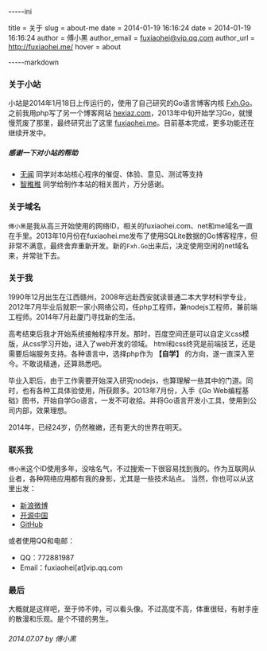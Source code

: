 -----ini

title = 关于
slug = about-me
date = 2014-01-19 16:16:24
date = 2014-01-19 16:16:24
author = 傅小黑
author_email = fuxiaohei@vip.qq.com
author_url = http://fuxiaohei.me/
hover = about

-----markdown

### 关于小站

小站是2014年1月18日上传运行的，使用了自己研究的Go语言博客内核 [Fxh.Go](http://github.com/fuxiaohei/GoBlog)。之前我用php写了另一个博客网站 [hexiaz.com](http://hexiaz.com)，2013年中旬开始学习Go，就慢慢荒废了那里，最终研究出了这里 [fuxiaohei.me](http://fuxiaohei.me)。目前基本完成，更多功能还在继续开发中。

##### 感谢一下对小站的帮助

* [无闻](http://wuwen.org) 同学对本站核心程序的催促、体验、意见、测试等支持
* [智稚稚](#) 同学给制作本站的相关图片，万分感谢。

### 关于域名

`傅小黑`是我从高三开始使用的网络ID，相关的fuxiaohei.com、net和me域名一直在手里。2013年10月份在fuxiaohei.me发布了使用SQLite数据的Go博客程序，但非常不满意，最终舍弃重新开发。新的`Fxh.Go`出来后，决定使用空闲的net域名来，并常驻下去。

### 关于我

1990年12月出生在江西赣州，2008年远赴西安就读普通二本大学材料学专业，2012年7月毕业后就职一家小网络公司，任php工程师，兼nodejs工程师，兼前端工程师。2014年7月赴厦门寻找新的生活。

高考结束后我才开始系统接触程序开发。那时，百度空间还是可以自定义css模版，从css学习开始，进入了web开发的领域。
html和css终究是前端技艺，还是需要后端服务支持。各种语言中，选择php作为 **【自学】** 的方向，遂一直深入至今。不敢说精通，还算熟悉吧。

毕业入职后，由于工作需要开始深入研究nodejs，也算理解一些其中的门道。同时，也有各种工具体验使用，所获颇多。2013年7月份，入手《Go Web编程基础》图书，开始自学Go语言，一发不可收拾。并将Go语言开发小工具，使用到公司内部，效果理想。

2014年，已经24岁，仍然稚嫩，还有更大的世界在明天。

### 联系我

`傅小黑`这个ID使用多年，没啥名气，不过搜索一下很容易找到我的。作为互联网从业者，各种网络应用都有我的身影，尤其是一些技术站点。
当然，你也可以从这里出发：

* [新浪微博](http://weibo.com/fuxiaohei/)
* [开源中国](http://my.oschina.net/fuxiaohei/)
* [GitHub](http://github.com/fuxiaohei/)

或者使用QQ和电邮：

* QQ：772881987
* Email：fuxiaohei[at]vip.qq.com

### 最后

大概就是这样吧，至于帅不帅，可以看头像。不过高度不高，体重很轻，有射手座的散漫和乐观。是个不错的男生。

###### 2014.07.07 by 傅小黑
